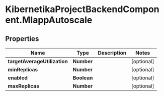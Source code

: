 # KibernetikaProjectBackendComponent.MlappAutoscale

## Properties
Name | Type | Description | Notes
------------ | ------------- | ------------- | -------------
**targetAverageUtilization** | **Number** |  | [optional] 
**minReplicas** | **Number** |  | [optional] 
**enabled** | **Boolean** |  | [optional] 
**maxReplicas** | **Number** |  | [optional] 


